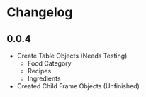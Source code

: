 # Changelog

## 0.0.4

* Create Table Objects (Needs Testing)
  * Food Category
  * Recipes
  * Ingredients
* Created Child Frame Objects (Unfinished)
